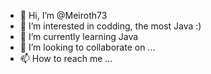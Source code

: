 - 👋 Hi, I’m @Meiroth73
- 👀 I’m interested in codding, the most Java :)
- 🌱 I’m currently learning Java
- 💞️ I’m looking to collaborate on ...
- 📫 How to reach me ...

<!---
Meiroth73/Meiroth73 is a ✨ special ✨ repository because its `README.md` (this file) appears on your GitHub profile.
You can click the Preview link to take a look at your changes.
--->

